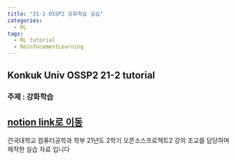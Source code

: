 ```yaml
---
title: "21-2 OSSP2 강화학습 실습"
categories:
  - RL
tags:
  - RL tutorial
  - ReinfocementLearning
---
```


## Konkuk Univ OSSP2 21-2 tutorial
### 주제 : 강화학습 
## [notion link로 이동](https://www.notion.so/2-Konkuk-Univ-068d14db2e8e4b4f9fc1849237f6be15)

건국대학교 컴퓨터공학과 학부 21년도 2학기 오픈소스프로젝트2 강의 조교를 담당하며 제작한 실습 자료 입니다 
